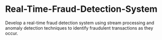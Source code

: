 # Real-Time-Fraud-Detection-System
Develop a real-time fraud detection system using stream processing and anomaly detection techniques to identify fraudulent transactions as they occur.

